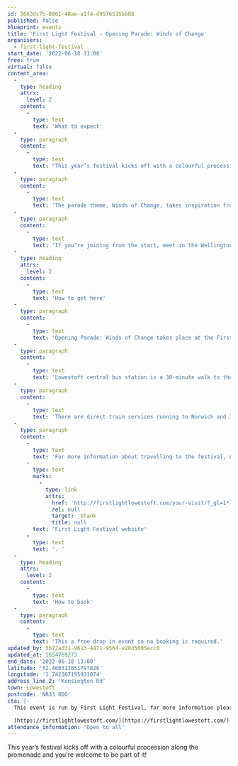 ```yaml
---
id: 5663dc7b-8061-48ae-a1f4-d9576535bb88
published: false
blueprint: events
title: 'First Light Festival - Opening Parade: Winds of Change'
organisers:
  - first-light-festival
start_date: '2022-06-18 11:00'
free: true
virtual: false
content_area:
  -
    type: heading
    attrs:
      level: 2
    content:
      -
        type: text
        text: 'What to expect'
  -
    type: paragraph
    content:
      -
        type: text
        text: "This year’s festival kicks off with a colourful procession along the promenade, and everyone is welcome to be a part of it. You're invited to march, dance, stomp and skip together with local schools and community groups. Parade with banners, wind torches and whirligigs along the Upper Esplanade towards Cliff Road, then we will drop down onto the beach and continue along the sand to the Sunlight Stage. There, open this year’s Festival with a performance of John Ward’s The Light Returns, our festival anthem."
  -
    type: paragraph
    content:
      -
        type: text
        text: 'The parade theme, Winds of Change, takes inspiration from weather patterns around the world, and will see banners, giant recycled whirligigs and wind torches that have been made by local communities in the run up to the Festival.'
  -
    type: paragraph
    content:
      -
        type: text
        text: 'If you’re joining from the start, meet in the Wellington Esplanade Gardens opposite Claremont Pier, setting off at 11am. Make sure to dress in colourful clothing (face painting encouraged!), and bring something to bang, blow or make noise with.'
  -
    type: heading
    attrs:
      level: 2
    content:
      -
        type: text
        text: 'How to get here'
  -
    type: paragraph
    content:
      -
        type: text
        text: 'Opening Parade: Winds of Change takes place at the First Light Festival, NR33 0DG.'
  -
    type: paragraph
    content:
      -
        type: text
        text: 'Lowestoft central bus station is a 30-minute walk to the event site. For local services the X1, Coastal Clipper 99 and 103 stop at Kensington Road.'
  -
    type: paragraph
    content:
      -
        type: text
        text: 'There are direct train services running to Norwich and Ipswich, and on-going connections to Cambridge and London Liverpool Street. The last train from Lowestoft to Ipswich on Saturday is at 21:06. For Norwich, the last train departs Lowestoft at 23:30. For timetables, visit Greater Anglia.'
  -
    type: paragraph
    content:
      -
        type: text
        text: 'For more information about travelling to the festival, nearby car parks or access concerns please visit the '
      -
        type: text
        marks:
          -
            type: link
            attrs:
              href: 'http://firstlightlowestoft.com/your-visit/?_gl=1*lh6832*_ga*MTEyMjQ5MzkwMi4xNjU0NDU5ODYw*_ga_VNZBZ7KK2L*MTY1NDQ1OTg1OS4xLjEuMTY1NDQ1OTg5My4w&_ga=2.168758113.114446753.1654459861-1122493902.1654459860'
              rel: null
              target: _blank
              title: null
        text: 'First Light Festival website'
      -
        type: text
        text: '. '
  -
    type: heading
    attrs:
      level: 2
    content:
      -
        type: text
        text: 'How to book'
  -
    type: paragraph
    content:
      -
        type: text
        text: 'This a free drop in event so no booking is required.'
updated_by: 5b72ad31-9613-4471-9564-e28d5005ecc0
updated_at: 1654769273
end_date: '2022-06-18 13:00'
latitude: '52.460313651797826'
longitude: '1.742307195931074'
address_line_2: 'Kensington Rd'
town: Lowestoft
postcode: 'NR33 0DG'
cta: |-
  This event is run by First Light Festival, for more information please get in touch via:

  [https://firstlightlowestoft.com/](https://firstlightlowestoft.com/)
attendance_information: 'Open to all'
---
```

This year’s festival kicks off with a colourful procession along the promenade and you're welcome to be part of it!